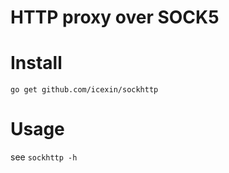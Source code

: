 HTTP proxy over SOCK5
=====================

# Install

`go get github.com/icexin/sockhttp`

# Usage

see `sockhttp -h`
